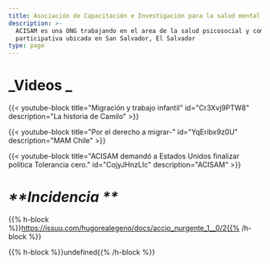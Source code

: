 ```yaml
---
title: Asociación de Capacitación e Investigación para la salud mental
description: >-
  ACISAM es una ONG trabajando en el area de la salud psicosocial y comunicación
  participativa ubicada en San Salvador, El Salvador
type: page
---
```

# **_Videos _**

{{< youtube-block title="Migración y trabajo infantil" id="Cr3Xvj9PTW8" description="La historia de Camilo" >}}

{{< youtube-block title="Por el derecho a migrar-" id="YqEribx9z0U" description="MAM Chile" >}}

{{< youtube-block title="ACISAM demandó a Estados Unidos finalizar política Tolerancia cero." id="CojyJHnzLIc" description="ACISAM" >}}

# _**Incidencia **_

{{% h-block %}}https://issuu.com/hugorealegeno/docs/accio_nurgente_1__0/2{{% /h-block %}}

{{% h-block %}}undefined{{% /h-block %}}
